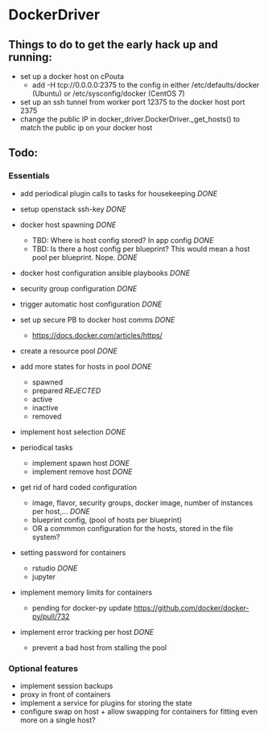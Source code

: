 # DockerDriver

## Things to do to get the early hack up and running:

- set up a docker host on cPouta
    - add -H tcp://0.0.0.0:2375 to the config in either /etc/defaults/docker (Ubuntu) or /etc/sysconfig/docker (CentOS 7)
- set up an ssh tunnel from worker port 12375 to the docker host port 2375
- change the public IP in docker_driver.DockerDriver._get_hosts() to match the public ip on your docker host

## Todo:

### Essentials
- add periodical plugin calls to tasks for housekeeping *DONE* 
- setup openstack ssh-key *DONE*

- docker host spawning *DONE*
    - TBD: Where is host config stored? In app config *DONE*
    - TBD: Is there a host config per blueprint? This would mean a host pool per blueprint. Nope. *DONE*

- docker host configuration ansible playbooks *DONE*
- security group configuration *DONE*
- trigger automatic host configuration *DONE*

- set up secure PB to docker host comms *DONE*
    - https://docs.docker.com/articles/https/

- create a resource pool *DONE*

- add more states for hosts in pool *DONE*
    - spawned
    - prepared *REJECTED*
    - active
    - inactive
    - removed

- implement host selection *DONE*

- periodical tasks
    - implement spawn host *DONE*
    - implement remove host *DONE*

- get rid of hard coded configuration  
    - image, flavor, security groups, docker image, number of instances per host,... *DONE*  
    - blueprint config, (pool of hosts per blueprint)
    - OR a commmon configuration for the hosts, stored in the file system?
       
- setting password for containers
    - rstudio *DONE*
    - jupyter

- implement memory limits for containers 
  - pending for docker-py update https://github.com/docker/docker-py/pull/732
  
- implement error tracking per host *DONE*
    - prevent a bad host from stalling the pool 

### Optional features
- implement session backups
- proxy in front of containers
- implement a service for plugins for storing the state 
- configure swap on host + allow swapping for containers for fitting even more on a single host?
